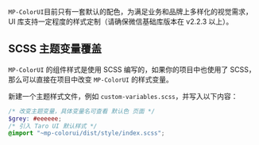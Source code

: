 `MP-ColorUI`目前只有一套默认的配色，为满足业务和品牌上多样化的视觉需求，UI 库支持一定程度的样式定制（请确保微信基础库版本在 v2.2.3 以上）。

## SCSS 主题变量覆盖

`MP-ColorUI` 的组件样式是使用 SCSS 编写的，如果你的项目中也使用了 SCSS，那么可以直接在项目中改变 `MP-ColorUI` 的样式变量。

新建一个主题样式文件，例如 `custom-variables.scss`，并写入以下内容：

```scss
/* 改变主题变量，具体变量名可查看 默认色 页面 */
$grey: #eeeeee;
/* 引入 Taro UI 默认样式 */
@import "~mp-colorui/dist/style/index.scss";
```